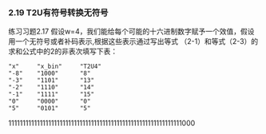 ### 2.19 T2U有符号转换无符号
练习习题2.17 假设w=4，我们能给每个可能的十六进制数字赋予一个效值，假设用一个无符号或者补码表示,根据这些表示通过写出等式 （2-1）和等式（2-3）的求和公式中的2的非表次填写下表：

```
"x"     "x_bin"     "T2U4"
"-8"    "1000"      "8"
"-3"    "1101"      "13"
"-2"    "1110"      "14"
"-1"    "1111"      "15"
"0"     "0000"      "0"
"5"     "0101"      "5"

```

1111111111111111111111111111111111111111111111111111111111111000